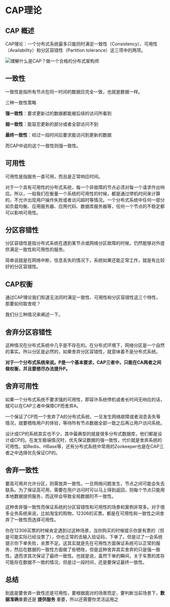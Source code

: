 # CAP理论

## CAP 概述

CAP理论：一个分布式系统最多只能同时满足一致性（Consistency）、可用性（Availability）和分区容错性（Partition tolerance）这三项中的两项。

![理解什么是CAP？做一个合格的分布式架构师](../resources/cap.jpeg)

## 一致性

一致性是指所有节点在同一时间的数据应完全一致，也就是数据一样。

三种一致性策略

**强一致性**：要求更新过的数据都能被后续的访问所看到

**弱一致性**：能容忍更新的部分或者全部访问不到

**最终一致性**：经过一段时间后要求能访问到更新的数据

而CAP中说的这个一致性则强一致性。

## 可用性

可用性是指服务一直可用，而且是正常响应时间。

对于一个具有可用性的分布式系统，每一个非故障的节点必须对每一个请求作出响应。所以，一般我们在衡量一个系统的可用性的时候，都是通过停机时间来计算的，不允许出现用户操作失败或者访问超时等情况。一个分布式系统中任何一部分如负载均衡、应用服务器、应用代码、数据库服务器等，任何一个节点的不稳定都可以影响可用性。

## 分区容错性

分区容错性是指分布式系统在遇到某节点或网络分区故障的时候，仍然能够对外提供满足一致性和可用性的服务。

简单说就是在网络中断，信息丢失的情况下，系统如果还能正常工作，就是有比较好的分区容错性。

## CAP权衡

通过CAP理论我们知道无法同时满足一致性、可用性和分区容错性这三个特性，那要如何取舍呢？

我们分三种情况来阐述一下。

## 舍弃分区容错性

这种情况在分布式系统中几乎是不存在的。在分布式环境下，网络分区是一个自然的事实。所以分区是必然的，如果舍弃分区容错性，就意味着不是分布式系统。

**对于一个分布式系统来说。P是一个基本要求，CAP三者中，只能在CA两者之间做权衡，并且要想尽办法提升P。**

## 舍弃可用性

如果一个分布式系统不要求强的可用性，即容许系统停机或者长时间无响应的话，就可以在CAP三者中保障CP而舍弃A。

一个保证了CP而一个舍弃了A的分布式系统，一旦发生网络故障或者消息丢失等情况，就要牺牲用户的体验，等待所有节点数据全部一致之后再让用户访问系统。

设计成CP的系统其实也不少，其中最典型的就是很多分布式数据库，他们都是设计成CP的。在发生极端情况时，优先保证数据的强一致性，代价就是舍弃系统的可用性。如Redis、HBase等，还有分布式系统中常用的Zookeeper也是在CAP三者之中选择优先保证CP的。

## 舍弃一致性

要高可用并允许分区，则需放弃一致性。一旦网络问题发生，节点之间可能会失去联系。为了保证高可用，需要在用户访问时可以马上得到返回，则每个节点只能用本地数据提供服务，而这样会导致全局数据的不一致性。

这种舍弃强一致性而保证系统的分区容错性和可用性的场景和案例非常多。对于很多业务系统来说，比如淘宝的购物，12306的买票。都是在可用性和一致性之间舍弃了一致性而选择可用性。

你在12306买票的时候肯定遇到过这种场景，当你购买的时候提示你是有票的（但是可能实际已经没票了），你也正常的去输入验证码，下单了。但是过了一会系统提示你下单失败，余票不足。这其实就是先在可用性方面保证系统可以正常的服务，然后在数据的一致性方面做了些牺牲，但是这种舍弃其实舍弃的只是强一致性。退而求其次保证了最终一致性。也就是说，虽然下单的瞬间，关于车票的库存可能存在数据不一致的情况，但是过一段时间，还是要保证最终一致性。

## 总结

到底是要舍弃一致性还是可用性，要根据面对的场景而定，要判断当前场景下，**数据准确**重要还是 **提供服务** 重要，所以还需要你灵活运用之